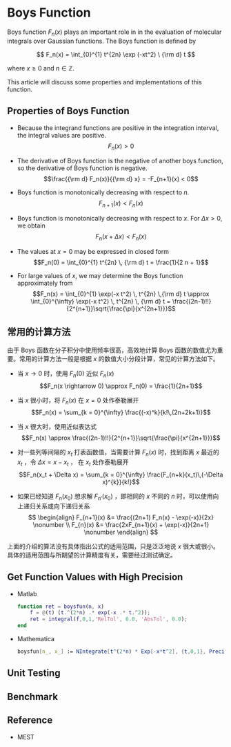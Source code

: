 # Boys Function

Boys function $F_n(x)$ plays an important role in in the evaluation of molecular integrals over Gaussian functions. The Boys function is defined by

$$
F_n(x) = \int_{0}^{1} t^{2n} \exp (-xt^2) \ {\rm d} t
$$

where $x \geq 0$ and $n \in \mathbb{Z}$.

This article will discuss some properties and implementations of this function.


## Properties of Boys Function

* Because the integrand functions are positive in the integration interval, the integral values are positive.
$$F_n(x) > 0$$

* The derivative of Boys function is the negative of another boys function, so the derivative of Boys function is negative.
$$\frac{{\rm d} F_n(x)}{{\rm d} x} = -F_{n+1}(x) < 0$$

* Boys function is monotonically decreasing with respect to $n$.
$$F_{n+1}(x) < F_n(x)$$

* Boys function is monotonically decreasing with respect to $x$. For $\Delta x > 0$, we obtain
$$F_n(x + \Delta x) < F_n(x)$$

* The values at $x = 0$ may be expressed in closed form 
$$F_n(0) = \int_{0}^{1} t^{2n} \, {\rm d} t = \frac{1}{2 n + 1}$$

* For large values of $x$, we may determine the Boys function approximately from
$$F_n(x) = \int_{0}^{1} \exp(-x t^2) \, t^{2n} \,{\rm d} t \approx \int_{0}^{\infty} \exp(-x t^2) \, t^{2n} \, {\rm d} t = \frac{(2n-1)!!}{2^{n+1}}\sqrt{\frac{\pi}{x^{2n+1}}}$$


## 常用的计算方法
由于 Boys 函数在分子积分中使用频率很高，高效地计算 Boys 函数的数值尤为重要。常用的计算方法一般是根据 $x$ 的数值大小分段计算，常见的计算方法如下。

* 当 $x \rightarrow 0$ 时，使用 $F_n(0)$ 近似 $F_n(x)$
$$F_n(x \rightarrow 0) \approx F_n(0) = \frac{1}{2n+1}$$

* 当 $x$ 很小时，将 $F_n(x)$ 在 $x = 0$ 处作泰勒展开
$$F_n(x) = \sum_{k = 0}^{\infty} \frac{(-x)^k}{k!\,(2n+2k+1)}$$

* 当 $x$ 很大时，使用近似表达式
$$F_n(x) \approx  \frac{(2n-1)!!}{2^{n+1}}\sqrt{\frac{\pi}{x^{2n+1}}}$$

* 对一些列等间隔的 $x_t$ 打表函数值，当需要计算 $F_n(x)$ 时，找到距离 $x$ 最近的 $x_t$ ，令 $\Delta x = x - x_t$ ， 在 $x_t$ 处作泰勒展开
$$F_n(x_t + \Delta x) = \sum_{k = 0}^{\infty} \frac{F_{n+k}(x_t)\,(-\Delta x)^{k}}{k!}$$

* 如果已经知道 $F_n(x_0)$ 想求解 $F_{n'}(x_0)$ ，即相同的 $x$ 不同的 $n$ 时，可以使用向上递归关系或向下递归关系
$$
\begin{align}
F_{n+1}(x) &= \frac{(2n+1) F_n(x) - \exp(-x)}{2x} \nonumber \\
F_{n}(x) &= \frac{2xF_{n+1}(x) + \exp(-x)}{2n+1} \nonumber
\end{align}
$$

上面的介绍的算法没有具体指出公式的适用范围，只是泛泛地说 $x$ 很大或很小。具体的适用范围与所期望的计算精度有关，需要经过测试确定。


## Get Function Values with High Precision

* Matlab
    ```matlab
    function ret = boysfun(n, x)
        f = @(t) (t.^(2*n) .* exp(-x .* t.^2));
        ret = integral(f,0,1,'RelTol', 0.0, 'AbsTol', 0.0);
    end
    ```

* Mathematica
    ```mathematica
    boysfun[n_, x_] := NIntegrate[t^(2*n) * Exp[-x*t^2], {t,0,1}, PrecisionGoal -> 14];
    ```




## Unit Testing






## Benchmark









## Reference

* MEST

